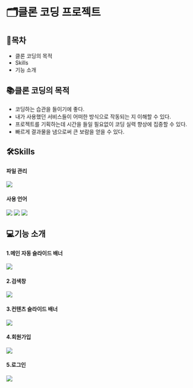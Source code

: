 <h1>🗂️클론 코딩 프로젝트</h1>

<h2>📖목차</h2>
<ul>
  <li>클론 코딩의 목적</li>
  <li>Skills</li>
  <li>기능 소개</li>
</ul>

<h2>📚클론 코딩의 목적</h2>
<ul>
  <li>코딩하는 습관을 들이기에 좋다.</li>
  <li>내가 사용했던 서비스들이 어떠한 방식으로 작동되는 지 이해할 수 있다.</li>
  <li>프로젝트를 기획하는데 시간을 들일 필요없이 코딩 실력 향상에 집중할 수 있다.</li>
  <li>빠르게 결과물을 냄으로써 큰 보람을 얻을 수 있다.</li>
</ul>

<h2>🛠️Skills</h2>
<h4>파일 관리</h4>
<img src="https://img.shields.io/badge/GitHub-100000?style=for-the-badge&logo=github&logoColor=white">
<h4>사용 언어</h4>
<span><img src="https://img.shields.io/badge/HTML-239120?style=for-the-badge&logo=html5&logoColor=white"></span> <span><img src="https://img.shields.io/badge/CSS-239120?&style=for-the-badge&logo=css3&logoColor=white"></span> <span><img src="https://img.shields.io/badge/JavaScript-F7DF1E?style=for-the-badge&logo=JavaScript&logoColor=white">
</span>

<h2>💻기능 소개</h2>
<h4>1.메인 자동 슬라이드 배너</h4>
<img src="https://github.com/HyoJun00/clone_coding/assets/157595885/6589dedb-5d1b-4b12-8373-e23c3c8ec6c6">
<h4>2.검색창</h4>
<img src="https://github.com/HyoJun00/clone_coding/assets/157595885/dabc5db1-7aeb-4502-8c5d-b6bf3f233619">
<h4>3.컨텐츠 슬라이드 배너</h4>
<img src="https://github.com/HyoJun00/clone_coding/assets/157595885/7a38e154-05bb-45f5-afce-0a1a7dda1f40">
<h4>4.회원가입</h4>
<img src="https://github.com/HyoJun00/clone_coding/assets/157595885/2c2857eb-06e9-4d73-9c5a-8b876a8ef473">
<h4>5.로그인</h4>
<img src="https://github.com/HyoJun00/clone_coding/assets/157595885/8b6029f9-1bfc-4144-a651-4dc68da8b5df">






